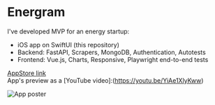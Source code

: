# Energram

I've developed MVP for an energy startup:

- iOS app on SwiftUI (this repository)
- Backend: FastAPI, Scrapers, MongoDB, Authentication, Autotests
- Frontend: Vue.js, Charts, Responsive, Playwright end-to-end tests



[AppStore link](https://apps.apple.com/es/app/energram/id6446977868?l=en-GB)  
App's preview as a [YouTube video]:(https://youtu.be/YiAe1XlyKww) 

![App poster](https://media.ress.ws/energram.png)